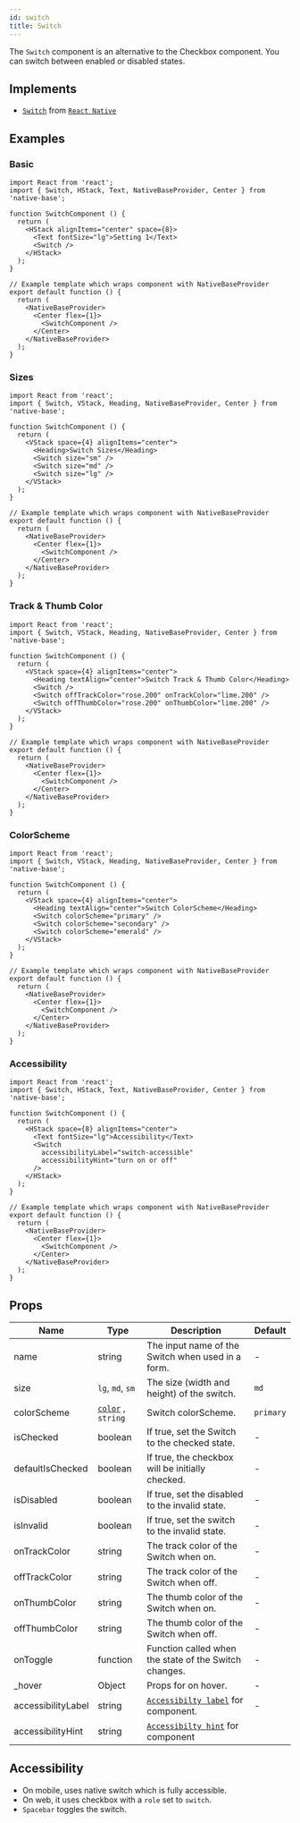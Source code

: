 ```yaml
---
id: switch
title: Switch
---
```


The `Switch` component is an alternative to the Checkbox component. You can switch between enabled or disabled states.

## Implements

- [`Switch`](https://reactnative.dev/docs/switch) from [`React Native`](https://reactnative.dev)

## Examples

### Basic

```SnackPlayer name=Switch%20Example
import React from 'react';
import { Switch, HStack, Text, NativeBaseProvider, Center } from 'native-base';

function SwitchComponent () {
  return (
    <HStack alignItems="center" space={8}>
      <Text fontSize="lg">Setting 1</Text>
      <Switch />
    </HStack>
  );
}

// Example template which wraps component with NativeBaseProvider
export default function () {
  return (
    <NativeBaseProvider>
      <Center flex={1}>
        <SwitchComponent />
      </Center>
    </NativeBaseProvider>
  );
}
```

### Sizes

```SnackPlayer name=Switch%20Sizes
import React from 'react';
import { Switch, VStack, Heading, NativeBaseProvider, Center } from 'native-base';

function SwitchComponent () {
  return (
    <VStack space={4} alignItems="center">
      <Heading>Switch Sizes</Heading>
      <Switch size="sm" />
      <Switch size="md" />
      <Switch size="lg" />
    </VStack>
  );
}

// Example template which wraps component with NativeBaseProvider
export default function () {
  return (
    <NativeBaseProvider>
      <Center flex={1}>
        <SwitchComponent />
      </Center>
    </NativeBaseProvider>
  );
}
```

### Track & Thumb Color

```SnackPlayer name=Switch%20Track%20&%20Thumb%20Color
import React from 'react';
import { Switch, VStack, Heading, NativeBaseProvider, Center } from 'native-base';

function SwitchComponent () {
  return (
    <VStack space={4} alignItems="center">
      <Heading textAlign="center">Switch Track & Thumb Color</Heading>
      <Switch />
      <Switch offTrackColor="rose.200" onTrackColor="lime.200" />
      <Switch offThumbColor="rose.200" onThumbColor="lime.200" />
    </VStack>
  );
}

// Example template which wraps component with NativeBaseProvider
export default function () {
  return (
    <NativeBaseProvider>
      <Center flex={1}>
        <SwitchComponent />
      </Center>
    </NativeBaseProvider>
  );
}
```

### ColorScheme

```SnackPlayer name=Switch%20ColorScheme
import React from 'react';
import { Switch, VStack, Heading, NativeBaseProvider, Center } from 'native-base';

function SwitchComponent () {
  return (
    <VStack space={4} alignItems="center">
      <Heading textAlign="center">Switch ColorScheme</Heading>
      <Switch colorScheme="primary" />
      <Switch colorScheme="secondary" />
      <Switch colorScheme="emerald" />
    </VStack>
  );
}

// Example template which wraps component with NativeBaseProvider
export default function () {
  return (
    <NativeBaseProvider>
      <Center flex={1}>
        <SwitchComponent />
      </Center>
    </NativeBaseProvider>
  );
}
```

### Accessibility

```SnackPlayer name=Switch%20Accessibility
import React from 'react';
import { Switch, HStack, Text, NativeBaseProvider, Center } from 'native-base';

function SwitchComponent () {
  return (
    <HStack space={8} alignItems="center">
      <Text fontSize="lg">Accessibility</Text>
      <Switch
        accessibilityLabel="switch-accessible"
        accessibilityHint="turn on or off"
      />
    </HStack>
  );
}

// Example template which wraps component with NativeBaseProvider
export default function () {
  return (
    <NativeBaseProvider>
      <Center flex={1}>
        <SwitchComponent />
      </Center>
    </NativeBaseProvider>
  );
}
```

## Props

| Name               | Type                                          | Description                                                                                          | Default   |
| ------------------ | --------------------------------------------- | ---------------------------------------------------------------------------------------------------- | --------- |
| name               | string                                        | The input name of the Switch when used in a form.                                                    | -         |
| size               | `lg`, `md`, `sm`                              | The size (width and height) of the switch.                                                           | `md`      |
| colorScheme        | [`color`](default-theme.md#colors) , `string` | Switch colorScheme.                                                                                  | `primary` |
| isChecked          | boolean                                       | If true, set the Switch to the checked state.                                                        | -         |
| defaultIsChecked   | boolean                                       | If true, the checkbox will be initially checked.                                                     | -         |
| isDisabled         | boolean                                       | If true, set the disabled to the invalid state.                                                      | -         |
| isInvalid          | boolean                                       | If true, set the switch to the invalid state.                                                        | -         |
| onTrackColor       | string                                        | The track color of the Switch when on.                                                               | -         |
| offTrackColor      | string                                        | The track color of the Switch when off.                                                              | -         |
| onThumbColor       | string                                        | The thumb color of the Switch when on.                                                               | -         |
| offThumbColor      | string                                        | The thumb color of the Switch when off.                                                              | -         |
| onToggle           | function                                      | Function called when the state of the Switch changes.                                                | -         |
| \_hover            | Object                                        | Props for on hover.                                                                                  | -         |
| accessibilityLabel | string                                        | [`Accessibilty label`](https://reactnative.dev/docs/accessibility#accessibilitylabel) for component. | -         |
| accessibilityHint  | string                                        | [`Accessibilty hint`](https://reactnative.dev/docs/accessibility#accessibilityhint) for component    |           |

## Accessibility

- On mobile, uses native switch which is fully accessible.
- On web, it uses checkbox with a `role` set to `switch`.
- `Spacebar` toggles the switch.
